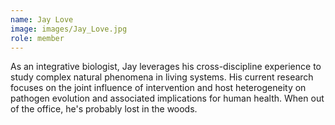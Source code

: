 ```yaml
---
name: Jay Love
image: images/Jay_Love.jpg
role: member
---
```

 
As an integrative biologist, Jay leverages his cross-discipline experience to study complex natural phenomena in living systems. His current research focuses on the joint influence of intervention and host heterogeneity on pathogen evolution and associated implications for human health. When out of the office, he's probably lost in the woods.
